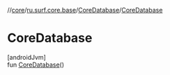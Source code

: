 //[core](../../../index.md)/[ru.surf.core.base](../index.md)/[CoreDatabase](index.md)/[CoreDatabase](-core-database.md)

# CoreDatabase

[androidJvm]\
fun [CoreDatabase](-core-database.md)()

